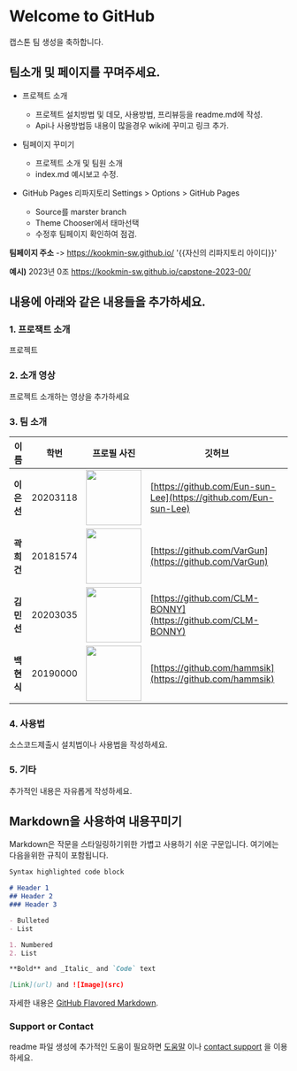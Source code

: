 # Welcome to GitHub

캡스톤 팀 생성을 축하합니다.

## 팀소개 및 페이지를 꾸며주세요.

- 프로젝트 소개
  - 프로젝트 설치방법 및 데모, 사용방법, 프리뷰등을 readme.md에 작성.
  - Api나 사용방법등 내용이 많을경우 wiki에 꾸미고 링크 추가.

- 팀페이지 꾸미기
  - 프로젝트 소개 및 팀원 소개
  - index.md 예시보고 수정.

- GitHub Pages 리파지토리 Settings > Options > GitHub Pages 
  - Source를 marster branch
  - Theme Chooser에서 태마선택
  - 수정후 팀페이지 확인하여 점검.

**팀페이지 주소** -> https://kookmin-sw.github.io/ '{{자신의 리파지토리 아이디}}'

**예시)** 2023년 0조  https://kookmin-sw.github.io/capstone-2023-00/


## 내용에 아래와 같은 내용들을 추가하세요.

### 1. 프로잭트 소개

프로젝트

### 2. 소개 영상

프로젝트 소개하는 영상을 추가하세요

### 3. 팀 소개

|이름|학번|프로필 사진|깃허브|
| - | - | - | - |
| **이은선** | 20203118 | <img src="![IMG_5759](https://github.com/kookmin-sw/capstone-2024-25/assets/84428520/a47d70cf-02ad-409f-a320-057046f56578)" width="100" height="100"/> | [https://github.com/Eun-sun-Lee](https://github.com/Eun-sun-Lee) | 
| **곽희건** | 20181574 | <img src="![KakaoTalk_Photo_2024-02-19-12-02-06](https://github.com/kookmin-sw/capstone-2024-25/assets/84428520/53166aa7-a504-4d5c-889f-545c99249710)" width="100" height="100"/> | [https://github.com/VarGun](https://github.com/VarGun) |
| **김민선** | 20203035 | <img src="![KakaoTalk_Photo_2024-02-19-11-58-08](https://github.com/kookmin-sw/capstone-2024-25/assets/84428520/a8daeed0-a399-4c60-adda-c17d97d3b4ac)" width="100" height="100"/> | [https://github.com/CLM-BONNY](https://github.com/CLM-BONNY) |
| **백현식** | 20190000 | <img src="" width="100" height="100"/> | [https://github.com/hammsik](https://github.com/hammsik) |

### 4. 사용법

소스코드제출시 설치법이나 사용법을 작성하세요.

### 5. 기타

추가적인 내용은 자유롭게 작성하세요.


## Markdown을 사용하여 내용꾸미기

Markdown은 작문을 스타일링하기위한 가볍고 사용하기 쉬운 구문입니다. 여기에는 다음을위한 규칙이 포함됩니다.

```markdown
Syntax highlighted code block

# Header 1
## Header 2
### Header 3

- Bulleted
- List

1. Numbered
2. List

**Bold** and _Italic_ and `Code` text

[Link](url) and ![Image](src)
```

자세한 내용은 [GitHub Flavored Markdown](https://guides.github.com/features/mastering-markdown/).

### Support or Contact

readme 파일 생성에 추가적인 도움이 필요하면 [도움말](https://help.github.com/articles/about-readmes/) 이나 [contact support](https://github.com/contact) 을 이용하세요.
